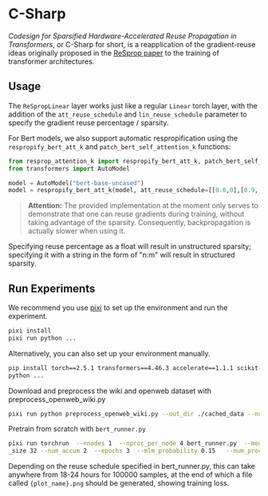 # C-Sharp

*Codesign for Sparsified Hardware-Accelerated Reuse Propagation in Transformers*,
or C-Sharp for short,
is a reapplication of the gradient-reuse ideas originally proposed in the [ReSprop paper](https://openaccess.thecvf.com/content_CVPR_2020/papers/Goli_ReSprop_Reuse_Sparsified_Backpropagation_CVPR_2020_paper.pdf) to the training of transformer architectures.


## Usage
The `ReSpropLinear` layer works just like a regular `Linear` torch layer,
with the addition of the `att_reuse_schedule` and `lin_reuse_schedule` parameter to specify the gradient reuse percentage / sparsity.

For Bert models, we also support automatic respropification using the `respropify_bert_att_k` and `patch_bert_self_attention_k` functions:

```python
from resprop_attention_k import respropify_bert_att_k, patch_bert_self_attention_k
from transformers import AutoModel

model = AutoModel("bert-base-uncased")
model = respropify_bert_att_k(model, att_reuse_schedule=[[0.0,0],[0.9, 0.25]], lin_reuse_schedule=[[0.0,0],[0.9, 0.25]]) # Starts with no reuse, then switches to 90% reuse 25% of the way through training for both linear and attention layers
```

> **Attention:**
> The provided implementation at the moment only serves to demonstrate that one can reuse gradients during training, without taking advantage of the sparsity.
> Consequently, backpropagation is actually slower when using it.

Specifying reuse percentage as a float will result in unstructured sparsity; specifying it with a string in the form of "n:m" will result in structured sparsity. 

## Run Experiments
We recommend you use [pixi](http://pixi.sh) to set up the environment and run the experiment.

```bash
pixi install
pixi run python ...
```

Alternatively, you can also set up your environment manually.

```bash
pip install torch==2.5.1 transformers==4.46.3 accelerate==1.1.1 scikit-learn==1.5.2 matplotlib==3.9.2 datasets==3.1.0 evaluate==0.4.3
python ...
```

Download and preprocess the wiki and openweb dataset with preprocess_openweb_wiki.py

```bash
pixi run python preprocess_openweb_wiki.py --out_dir ./cached_data --num_proc NUM_GPUS
```
Pretrain from scratch with `bert_runner.py`

```bash
pixi run torchrun  --nnodes 1  --nproc_per_node 4 bert_runner.py  --model_path ./semi_trained_bert  --output_dir ./large_att_6_8 --cache_dir ./training_data/  --batch
_size 32 --num_accum 2  --epochs 3  --mlm_probability 0.15   --num_proc 4 --max_steps 100000  --plot_name large_att_6_8  
```


Depending on the reuse schedule specified in bert_runner.py, this can take anywhere from 18-24 hours for 100000 samples,
at the end of which a file called `{plot_name}.png` should be generated,
showing training loss. 
